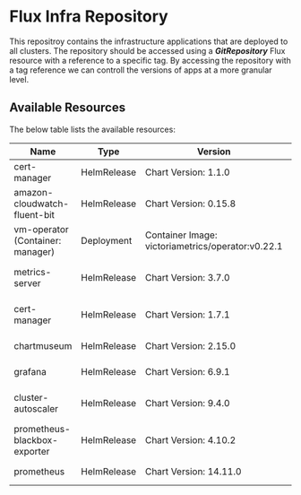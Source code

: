 # Flux Infra Repository

This repositroy contains the infrastructure applications that are deployed to all clusters. The repository should be accessed using a ***GitRepository*** Flux resource with a reference to a specific tag. By accessing the repository with a tag reference we can controll the versions of apps at a more granular level.

## Available Resources

The below table lists the available resources:

Name | Type | Version | Location
-----|------|---------|---------
cert-manager | HelmRelease | Chart Version: 1.1.0 | /Users/steve/GitHub/stevejr/flux-infra/cert-manager/app/release.yaml
amazon-cloudwatch-fluent-bit | HelmRelease | Chart Version: 0.15.8 | /Users/steve/GitHub/stevejr/flux-infra/apps/amazon-cloudwatch-fluent-bit/release.yaml
vm-operator (Container: manager)| Deployment | Container Image: victoriametrics/operator:v0.22.1 | /Users/steve/GitHub/stevejr/flux-infra/apps/victoria-metrics/operator/manager.yaml
metrics-server | HelmRelease | Chart Version: 3.7.0 | /Users/steve/GitHub/stevejr/flux-infra/apps/metrics-server/release.yaml
cert-manager | HelmRelease | Chart Version: 1.7.1 | /Users/steve/GitHub/stevejr/flux-infra/apps/cert-manager/release.yaml
chartmuseum | HelmRelease | Chart Version: 2.15.0 | /Users/steve/GitHub/stevejr/flux-infra/apps/chartmuseum/release.yaml
grafana | HelmRelease | Chart Version: 6.9.1 | /Users/steve/GitHub/stevejr/flux-infra/apps/grafana/release.yaml
cluster-autoscaler | HelmRelease | Chart Version: 9.4.0 | /Users/steve/GitHub/stevejr/flux-infra/apps/cluster-autoscaler/release.yaml
prometheus-blackbox-exporter | HelmRelease | Chart Version: 4.10.2 | /Users/steve/GitHub/stevejr/flux-infra/apps/prometheus-blackbox-exporter/release.yaml
prometheus | HelmRelease | Chart Version: 14.11.0 | /Users/steve/GitHub/stevejr/flux-infra/apps/prometheus/release.yaml
